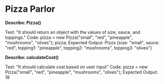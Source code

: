# Pizza Parlor

**Describe: Pizza()**

Test: "It should return an object with the values of size, sauce, and toppings."
Code: 
pizza = new Pizza("small", "red", "pineapple", "mushrooms", "olives");
pizza;
Expected Output: Pizza {size: "small", sauce: "red", topping1: "pineapple", topping2: "mushrooms", topping3: "olives"}




**Describe: calculateCost()**

Test: "It should calculate cost based on user input"
Code:
pizza = new Pizza("small", "red", "pineapple", "mushrooms", "olives");
Expected Output: 18